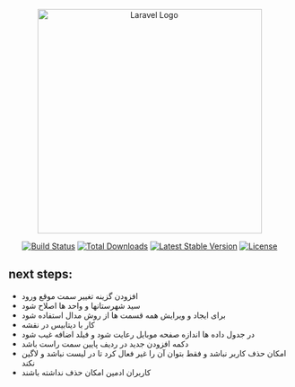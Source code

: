 <p align="center"><a href="https://laravel.com" target="_blank"><img src="https://raw.githubusercontent.com/laravel/art/master/logo-lockup/5%20SVG/2%20CMYK/1%20Full%20Color/laravel-logolockup-cmyk-red.svg" width="400" alt="Laravel Logo"></a></p>

<p align="center">
<a href="https://github.com/laravel/framework/actions"><img src="https://github.com/laravel/framework/workflows/tests/badge.svg" alt="Build Status"></a>
<a href="https://packagist.org/packages/laravel/framework"><img src="https://img.shields.io/packagist/dt/laravel/framework" alt="Total Downloads"></a>
<a href="https://packagist.org/packages/laravel/framework"><img src="https://img.shields.io/packagist/v/laravel/framework" alt="Latest Stable Version"></a>
<a href="https://packagist.org/packages/laravel/framework"><img src="https://img.shields.io/packagist/l/laravel/framework" alt="License"></a>
</p>
<h2>
    next steps:
</h2>
<ul>
    <li>
       افزودن گزینه تغییر سمت موقع ورود
    </li>
    <li>
        سید شهرستانها و واحد ها اصلاح شود
    </li>    
    <li>
        برای ایجاد و ویرایش همه قسمت ها از روش مدال استفاده شود
    </li> 
    <li>
        کار با دیتابیس در نقشه
    </li>
    <li>
       در جدول داده ها اندازه صفحه موبایل رعایت شود و فیلد اضافه غیب شود
    </li>
    <li>
       دکمه افزودن جدید در ردیف پایین سمت راست  باشد
    </li>
    <li>
       امکان حذف کاربر نباشد و فقط بتوان آن را غیر فعال کرد تا در لیست نباشد و لاگین نکند
    </li>
    <li>
       کاربران ادمین امکان حذف نداشته باشند
    </li>
</ul>
